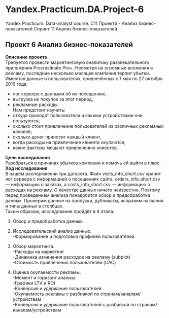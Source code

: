 # Yandex.Practicum.DA.Project-6
Yandex Practicum. Data-analyst course. С11 Проект6 - Анализ бизнес-показателей
Спринт 11 Анализ бизнес-показателей
## Проект 6 Анализ бизнес-показателей

**Описание проекта**   
Требуется провести маркетинговую аналитику развлекательного приложения Procrastinate Pro+. Несмотря на огромные вложения в рекламу, последние несколько месяцев компания терпит убытки. Имеются данные о пользователях, привлечённых с 1 мая по 27 октября 2019 года:
* лог сервера с данными об их посещениях,
* выгрузка их покупок за этот период,
* рекламные расходы.   
Нам предстоит изучить:
* откуда приходят пользователи и какими устройствами они пользуются,
* сколько стоит привлечение пользователей из различных рекламных каналов;
* сколько денег приносит каждый клиент,
* когда расходы на привлечение клиента окупаются,
* какие факторы мешают привлечению клиентов.  

**Цель исследования**  
Разобраться в причинах убытков компании и помочь ей выйти в плюс.  
**Ход исследования**  
В нашем распоряжении три датасета. Файл visits_info_short.csv хранит лог сервера с информацией о посещениях сайта, orders_info_short.csv — информацию о заказах, а costs_info_short.csv — информацию о расходах на рекламу. О качестве данных ничего неизвестно. Поэтому перед проведением анализа понадобится обзор и предобработка данных. Проверим данные на пропуски, дубликаты, исправим названия и типы данных в столбцах.  
Таким образом, исследование пройдёт в 4 этапа:  
1. Обзор и предобработка данных.
2. Исследовательский анализ данных.  
-Формирование и подготовка профилей пользователей  
3. Обзор маркетинга.  
-Расходы на маркетинг  
-Динамика изменения расходов на рекламу (subplot)  
-Стоимость привлечения пользователей (CAC)  

4. Оценка окупаемости рекламы.  
-Момент и горизонт анализа  
-Графики LTV и ROI  
-Конверсия и удержание пользователей  
-Окупаемость рекламы с разбивкой по странам/каналам/устройствам  
-Конверсия и удержание пользователей с разбивкой по странам/каналам/устройствам  
